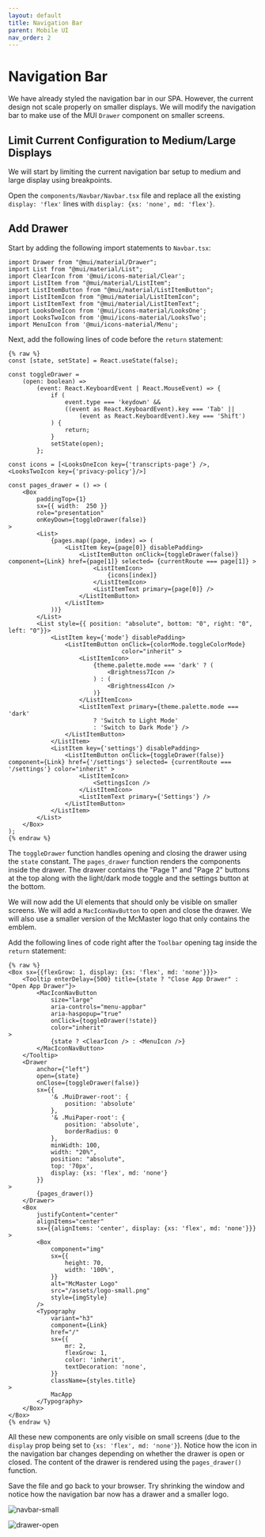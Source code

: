 ```yaml
---
layout: default
title: Navigation Bar
parent: Mobile UI
nav_order: 2
---
```


# Navigation Bar

We have already styled the navigation bar in our SPA. However, the current design not scale properly on smaller displays. We will modify the navigation bar to make use of the MUI `Drawer` component on smaller screens.

## Limit Current Configuration to Medium/Large Displays
We will start by limiting the current navigation bar setup to medium and large display using breakpoints.

Open the `components/Navbar/Navbar.tsx` file and replace all the existing `display: 'flex'` lines with `display: {xs: 'none', md: 'flex'}`.

## Add Drawer
Start by adding the following import statements to `Navbar.tsx`:
```
import Drawer from "@mui/material/Drawer";  
import List from "@mui/material/List";  
import ClearIcon from '@mui/icons-material/Clear';  
import ListItem from "@mui/material/ListItem";  
import ListItemButton from "@mui/material/ListItemButton";  
import ListItemIcon from "@mui/material/ListItemIcon";  
import ListItemText from "@mui/material/ListItemText";  
import LooksOneIcon from '@mui/icons-material/LooksOne';  
import LooksTwoIcon from '@mui/icons-material/LooksTwo';
import MenuIcon from '@mui/icons-material/Menu';
```

Next, add the following lines of code before the `return` statement:
```
{% raw %}
const [state, setState] = React.useState(false);

const toggleDrawer =
	(open: boolean) =>
		(event: React.KeyboardEvent | React.MouseEvent) => {
			if (
				event.type === 'keydown' &&
				((event as React.KeyboardEvent).key === 'Tab' ||
					(event as React.KeyboardEvent).key === 'Shift')
			) {
				return;
			}
			setState(open);
		};

const icons = [<LooksOneIcon key={'transcripts-page'} />, <LooksTwoIcon key={'privacy-policy'}/>]

const pages_drawer = () => (
	<Box
		paddingTop={1}
		sx={{ width:  250 }}
		role="presentation"
		onKeyDown={toggleDrawer(false)}
>
		<List>
			{pages.map((page, index) => (
				<ListItem key={page[0]} disablePadding>
					<ListItemButton onClick={toggleDrawer(false)} component={Link} href={page[1]} selected= {currentRoute === page[1]} >
						<ListItemIcon>
							{icons[index]}
						</ListItemIcon>
						<ListItemText primary={page[0]} />
					</ListItemButton>
				</ListItem>
			))}
		</List>
		<List style={{ position: "absolute", bottom: "0", right: "0", left: "0"}}>
			<ListItem key={'mode'} disablePadding>
				<ListItemButton onClick={colorMode.toggleColorMode}
								color="inherit" >
					<ListItemIcon>
						{theme.palette.mode === 'dark' ? (
							<Brightness7Icon />
						) : (
							<Brightness4Icon />
						)}
					</ListItemIcon>
					<ListItemText primary={theme.palette.mode === 'dark'
						? 'Switch to Light Mode'
						: 'Switch to Dark Mode'} />
				</ListItemButton>
			</ListItem>
			<ListItem key={'settings'} disablePadding>
				<ListItemButton onClick={toggleDrawer(false)} component={Link} href={'/settings'} selected= {currentRoute === '/settings'} color="inherit" >
					<ListItemIcon>
						<SettingsIcon />
					</ListItemIcon>
					<ListItemText primary={'Settings'} />
				</ListItemButton>
			</ListItem>
		</List>
	</Box>
);
{% endraw %}
```

The `toggleDrawer` function handles opening and closing the drawer using the `state` constant. The `pages_drawer` function renders the components inside the drawer. The drawer contains the "Page 1" and "Page 2" buttons at the top along with the light/dark mode toggle and the settings button at the bottom. 

We will now add the UI elements that should only be visible on smaller screens. We will add a `MacIconNavButton` to open and close the drawer. We will also use a smaller version of the McMaster logo that only contains the emblem. 

Add the following lines of code right after the `Toolbar` opening tag inside the `return` statement:
```
{% raw %}
<Box sx={{flexGrow: 1, display: {xs: 'flex', md: 'none'}}}>
	<Tooltip enterDelay={500} title={state ? "Close App Drawer" : "Open App Drawer"}>
		<MacIconNavButton
			size="large"
			aria-controls="menu-appbar"
			aria-haspopup="true"
			onClick={toggleDrawer(!state)}
			color="inherit"
>
			{state ? <ClearIcon /> : <MenuIcon />}
		</MacIconNavButton>
	</Tooltip>
	<Drawer
		anchor={"left"}
		open={state}
		onClose={toggleDrawer(false)}
		sx={{
			'& .MuiDrawer-root': {
				position: 'absolute'
			},
			'& .MuiPaper-root': {
				position: 'absolute',
				borderRadius: 0
			},
			minWidth: 100,
			width: "20%",
			position: "absolute",
			top: '70px',
			display: {xs: 'flex', md: 'none'}
		}}
>
		{pages_drawer()}
	</Drawer>
	<Box
		justifyContent="center"
		alignItems="center"
		sx={{alignItems: 'center', display: {xs: 'flex', md: 'none'}}}
>
		<Box
			component="img"
			sx={{
				height: 70,
				width: '100%',
			}}
			alt="McMaster Logo"
			src="/assets/logo-small.png"
			style={imgStyle}
		/>
		<Typography
			variant="h3"
			component={Link}
			href="/"
			sx={{
				mr: 2,
				flexGrow: 1,
				color: 'inherit',
				textDecoration: 'none',
			}}
			className={styles.title}
>
			MacApp
		</Typography>
	</Box>
</Box>
{% endraw %}
```
All these new components are only visible on small screens (due to the `display` prop being set to `{xs: 'flex', md: 'none'}`). Notice how the icon in the navigation bar changes depending on whether the drawer is open or closed. The content of the drawer is rendered using the `pages_drawer()` function.

Save the file and go back to your browser. Try shrinking the window and notice how the navigation bar now has a drawer and a smaller logo.

![navbar-small](assets/img/navbar-small.png)

![drawer-open](assets/img/drawer-open.png)